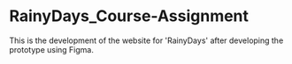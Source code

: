 # RainyDays_Course-Assignment
This is the development of the website for 'RainyDays' after developing the prototype using Figma.
